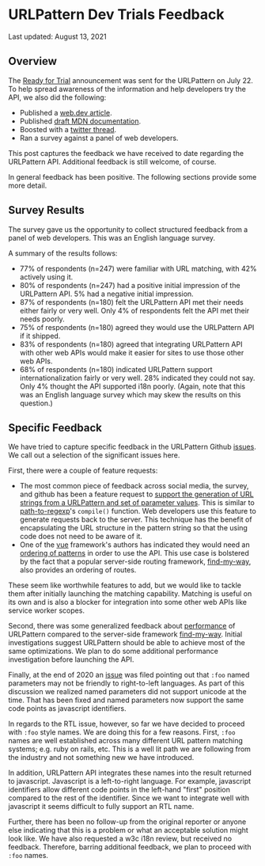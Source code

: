 # URLPattern Dev Trials Feedback

Last updated: August 13, 2021


## Overview

The [Ready for Trial](https://groups.google.com/a/chromium.org/g/blink-dev/c/WitVII_BzyU/m/mI8lZY4NAgAJ) announcement was sent for the URLPattern on July 22.  To help spread awareness of the information and help developers try the API, we also did the following:



*   Published a [web.dev article](https://web.dev/urlpattern/).
*   Published [draft MDN documentation](https://github.com/WICG/urlpattern/blob/main/mdn-drafts/QUICK-REFERENCE.md).
*   Boosted with a [twitter thread](https://twitter.com/jeffposnick/status/1418245808563101701).
*   Ran a survey against a panel of web developers.

This post captures the feedback we have received to date regarding the URLPattern API.  Additional feedback is still welcome, of course.

In general feedback has been positive.  The following sections provide some more detail.


## Survey Results

The survey gave us the opportunity to collect structured feedback from a panel of web developers.  This was an English language survey.

A summary of the results follows:



*   77% of respondents (n=247) were familiar with URL matching, with 42% actively using it.
*   80% of respondents (n=247) had a positive initial impression of the URLPattern API.  5% had a negative initial impression.
*   87% of respondents (n=180) felt the URLPattern API met their needs either fairly or very well.  Only 4% of respondents felt the API met their needs poorly.
*   75% of respondents (n=180) agreed they would use the URLPattern API if it shipped.
*   83% of respondents (n=180) agreed that integrating URLPattern API with other web APIs would make it easier for sites to use those other web APIs.
*   68% of respondents (n=180) indicated URLPattern support internationalization fairly or very well.  28% indicated they could not say.  Only 4% thought the API supported i18n poorly.  (Again, note that this was an English language survey which may skew the results on this question.)


## Specific Feedback

We have tried to capture specific feedback in the URLPattern Github [issues](https://github.com/WICG/urlpattern/issues).  We call out a selection of the significant issues here.

First, there were a couple of feature requests:



*   The most common piece of feedback across social media, the survey, and github has been a feature request to [support the generation of URL strings from a URLPattern and set of parameter values](https://github.com/WICG/urlpattern/issues/73).  This is similar to [path-to-regexp](https://github.com/pillarjs/path-to-regexp)'s `compile()` function.  Web developers use this feature to generate requests back to the server.  This technique has the benefit of encapsulating the URL structure in the pattern string so that the using code does not need to be aware of it.
*   One of the [vue](https://vuejs.org/) framework's authors has indicated they would need an [ordering of patterns](https://github.com/WICG/urlpattern/issues/61) in order to use the API.  This use case is bolstered by the fact that a popular server-side routing framework, [find-my-way](https://github.com/delvedor/find-my-way), also provides an ordering of routes.

These seem like worthwhile features to add, but we would like to tackle them after initially launching the matching capability.  Matching is useful on its own and is also a blocker for integration into some other web APIs like service worker scopes.

Second, there was some generalized feedback about [performance](https://github.com/WICG/urlpattern/issues/42) of URLPattern compared to the server-side framework [find-my-way](https://github.com/delvedor/find-my-way).  Initial investigations suggest URLPattern should be able to achieve most of the same optimizations.  We plan to do some additional performance investigation before launching the API.

Finally, at the end of 2020 an [issue](https://github.com/WICG/urlpattern/issues/43) was filed pointing out that `:foo` named parameters may not be friendly to right-to-left languages.  As part of this discussion we realized named parameters did not support unicode at the time.  That has been fixed and named parameters now support the same code points as javascript identifiers.

In regards to the RTL issue, however, so far we have decided to proceed with `:foo` style names.  We are doing this for a few reasons.  First, `:foo` names are well established across many different URL pattern matching systems; e.g. ruby on rails, etc.  This is a well lit path we are following from the industry and not something new we have introduced.

In addition, URLPattern API integrates these names into the result returned to javascript.  Javascript is a left-to-right language.  For example, javascript identifiers allow different code points in the left-hand "first" position compared to the rest of the identifier.  Since we want to integrate well with javascript it seems difficult to fully support an RTL name.

Further, there has been no follow-up from the original reporter or anyone else indicating that this is a problem or what an acceptable solution might look like.  We have also requested a w3c i18n review, but received no feedback.  Therefore, barring additional feedback, we plan to proceed with `:foo` names.
